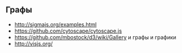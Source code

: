 Графы
-----

+ http://sigmajs.org/examples.html
+ https://github.com/cytoscape/cytoscape.js
+ https://github.com/mbostock/d3/wiki/Gallery и графы и графики
+ http://visjs.org/ 